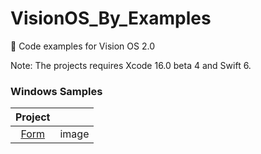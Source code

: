 # VisionOS_By_Examples

🥽 Code examples for Vision OS 2.0  

Note: The projects requires Xcode 16.0 beta 4 and Swift 6.  

### Windows Samples
  
|  Project            |               |
|    :----:           |    :----:     |
| [Form](https://github.com/silvinaroldan/BirthDateForm/tree/main)       |  image  |

